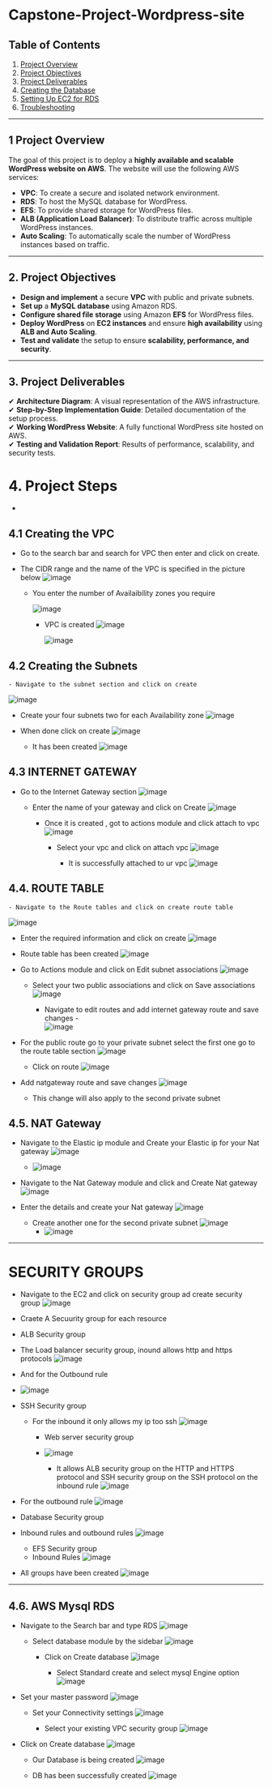 # Capstone-Project-Wordpress-site


## Table of Contents
1. [Project Overview](#project-overview)  
2. [Project Objectives](#project-objectives)  
3. [Project Deliverables](#project-deliverables)  
4. [Creating the Database](#creating-the-database)  
5. [Setting Up EC2 for RDS](#setting-up-ec2-for-rds)  
6. [Troubleshooting](#troubleshooting)  

---

## 1 Project Overview  
The goal of this project is to deploy a **highly available and scalable WordPress website on AWS**. The website will use the following AWS services:  

- **VPC**: To create a secure and isolated network environment.  
- **RDS**: To host the MySQL database for WordPress.  
- **EFS**: To provide shared storage for WordPress files.  
- **ALB (Application Load Balancer)**: To distribute traffic across multiple WordPress instances.  
- **Auto Scaling**: To automatically scale the number of WordPress instances based on traffic.  

---

## 2. Project Objectives  
- **Design and implement** a secure **VPC** with public and private subnets.  
- **Set up** a **MySQL database** using Amazon RDS.  
- **Configure shared file storage** using Amazon **EFS** for WordPress files.  
- **Deploy WordPress** on **EC2 instances** and ensure **high availability** using **ALB and Auto Scaling**.  
- **Test and validate** the setup to ensure **scalability, performance, and security**.  

---

## 3. Project Deliverables  
✔ **Architecture Diagram**: A visual representation of the AWS infrastructure.  
✔ **Step-by-Step Implementation Guide**: Detailed documentation of the setup process.  
✔ **Working WordPress Website**: A fully functional WordPress site hosted on AWS.  
✔ **Testing and Validation Report**: Results of performance, scalability, and security tests.  

# 4. Project Steps
-
## 4.1  Creating the VPC 
- Go to the search bar and search for VPC then enter and click on create.

- The CIDR range and the name of the VPC is specified in the picture below
  ![image](https://github.com/user-attachments/assets/b3cd94b1-6d55-4000-959a-9bec7cd3cf62)

  - You enter the number of Availaibility zones you require 
 
    ![image](https://github.com/user-attachments/assets/061f32ae-d784-4122-82f3-c5a8d2437198)

    - VPC is created
      ![image](https://github.com/user-attachments/assets/38407af4-51f0-4412-80b3-17a6919bddb3)

      ![image](https://github.com/user-attachments/assets/fa83ab8b-8dfe-4056-9877-e8b75be96a8e)



## 4.2  Creating the Subnets 

    - Navigate to the subnet section and click on create

![image](https://github.com/user-attachments/assets/ed7382e3-9291-4982-91d2-b0e3ee4b5e2d)

- Create your four subnets two for each Availability zone
![image](https://github.com/user-attachments/assets/58eb53a5-f060-4978-b993-8b03ee0d39b8)

- When done click on create
  ![image](https://github.com/user-attachments/assets/e398118a-142d-4e01-ad94-79dfdb4a5e77)

  - It has been created
    ![image](https://github.com/user-attachments/assets/b38e6dc2-e1e9-4c9d-bd59-51b05af484a5)


## 4.3 INTERNET GATEWAY 

- Go to the Internet Gateway section
  ![image](https://github.com/user-attachments/assets/f92e5c9e-8bd3-4c37-8362-47ed5a5d7fab)

  - Enter the name of your gateway and click on Create
    ![image](https://github.com/user-attachments/assets/62f8fa30-21c2-4556-9b0a-b690945ccb43)

    - Once it is created , got to actions module and click attach to vpc
      ![image](https://github.com/user-attachments/assets/d141571a-111b-43fd-9234-d5ec5193e260)

      - Select your vpc and click on attach vpc
        ![image](https://github.com/user-attachments/assets/60ae50ef-eb43-4042-9dfc-b3f35ebe1c6f)

        - It is successfully attached to ur vpc
          ![image](https://github.com/user-attachments/assets/13586663-1f4c-493f-b0c7-aaaf5b103a5b)

          

## 4.4.  ROUTE TABLE
    - Navigate to the Route tables and click on create route table
   ![image](https://github.com/user-attachments/assets/45a15ee2-859a-40ba-9c6d-67621d7aa021)
   
  - Enter the required information and click on create 
![image](https://github.com/user-attachments/assets/4e8177ec-9039-4708-a707-8e9e04e076ca)

- Route table has been created
  ![image](https://github.com/user-attachments/assets/0d743abb-a253-4997-bbfe-9e6785e38966)

- Go to Actions module and click on Edit subnet associations
  ![image](https://github.com/user-attachments/assets/06fc4890-6c21-45b2-8e46-286d71aa7a0e)

  - Select your two public associations and click on Save associations
    ![image](https://github.com/user-attachments/assets/f63a2875-860d-4f50-93f9-2c6170a31987)

    - Navigate to edit routes and add internet gateway route and save changes
          -  
![image](https://github.com/user-attachments/assets/86875852-a344-4e8b-a6a9-e675fbdf1836)

- For the public route go to your private subnet select the first one go to the route table section
  ![image](https://github.com/user-attachments/assets/666d21a2-d066-4ffe-a877-2d1db2d501c2)

  - Click on  route
   ![image](https://github.com/user-attachments/assets/8c694650-8623-486e-88ff-c0254ab1accc)

- Add natgateway route and save changes
  ![image](https://github.com/user-attachments/assets/559b0d32-4b02-48b0-9b3d-5cb62eee2e79)

  - This change will also apply to the second private subnet


## 4.5. NAT Gateway

- Navigate to the Elastic ip module and Create your Elastic ip for your Nat gateway
  ![image](https://github.com/user-attachments/assets/b351cedb-071b-4a10-a13a-56af0bee07c9)
  - ![image](https://github.com/user-attachments/assets/8d633eaf-5f86-4596-a58f-9d2718e81768)


- Navigate to the Nat Gateway module and click and Create Nat gateway
  ![image](https://github.com/user-attachments/assets/e3c3b5ef-4990-4e24-9d8a-d5d24fd3e7a7)

- Enter the details and create your Nat gateway
  ![image](https://github.com/user-attachments/assets/7bae9d0f-c7dd-4c2f-b3b1-2c0e33a2bd39)

  - Create another one for the second private subnet
    ![image](https://github.com/user-attachments/assets/91fc9c83-5412-4dc1-90fa-c077e058585b)
    - ![image](https://github.com/user-attachments/assets/d626d318-429e-4053-9c10-6324acdfdd29)


---
 # SECURITY GROUPS

 - Navigate to the EC2 and click on security group ad create security group
![image](https://github.com/user-attachments/assets/a481d2cc-d856-4791-b046-56bee7bff2a0)

- Craete A Secuurity group for each resource
- ALB Security group
- The Load balancer security group, inound allows http and https protocols
 ![image](https://github.com/user-attachments/assets/01c50507-9c97-45df-9d91-207037b404f0)

- And for the Outbound rule
- ![image](https://github.com/user-attachments/assets/39529be2-d1c4-4355-ba30-07e5e28c0042)

- SSH Security group
  - For the inbound it only allows my ip too ssh
    ![image](https://github.com/user-attachments/assets/f8ce2055-a523-450a-9b62-a21b7ffbb6b6)

    - Web server security group
    - 
      ![image](https://github.com/user-attachments/assets/fb1ce1cd-17de-4535-81b6-99fd1e44e4a6)

      - It allows ALB security group on the HTTP and HTTPS protocol and SSH security group on the SSH protocol on the inbound rule
      ![image](https://github.com/user-attachments/assets/b030b595-f4e0-4f36-b7a8-35438e54a947)

- For the outbound rule
  ![image](https://github.com/user-attachments/assets/3bc41218-ce3a-4965-a203-8baeb963c65d)

- Database Security group
- Inbound rules and outbound rules
  ![image](https://github.com/user-attachments/assets/daff1288-b15a-4442-971b-6c47887d4f38)

  - EFS Security group
   - Inbound Rules
    ![image](https://github.com/user-attachments/assets/b8d6c9e7-d163-423f-b7bc-359a4c74c23b)

- All groups have been created
  ![image](https://github.com/user-attachments/assets/c2d86342-c864-47ea-acfc-4072518bcb15)
 


---


  ## 4.6. AWS Mysql RDS 

  - Navigate to the Search bar and type RDS
    ![image](https://github.com/user-attachments/assets/9f2a602c-861f-4c5a-a75f-0bf42417c1bc)
    - Select database module by the sidebar
      ![image](https://github.com/user-attachments/assets/8ad568a8-5fdf-41c4-a09f-1d12f90d76ff)
      - Click on Create database
        ![image](https://github.com/user-attachments/assets/91b897ec-4e51-46f5-b126-90127abe13c9)

        - Select Standard create and select mysql Engine option
          ![image](https://github.com/user-attachments/assets/7a1cc348-b932-498f-b9d9-70551d76f3dc)
  - Set your master password
    ![image](https://github.com/user-attachments/assets/97549fd4-8e1e-4940-a3da-a51a76b40106)

    - Set your Connectivity settings
      ![image](https://github.com/user-attachments/assets/ee2d42de-6063-4b18-b427-93cac9d8eb26)


      - Select your existing VPC security group
        ![image](https://github.com/user-attachments/assets/020d218b-7236-4d52-ac39-00577f6fbffe)

 - Click on Create database
   ![image](https://github.com/user-attachments/assets/b8a1f4b2-ca8b-4d11-93ad-8193de5f82f0)

   - Our Database is being created
     ![image](https://github.com/user-attachments/assets/eb47acdf-e9ea-43fe-8053-783449af458d)

    - DB has been successfully created
     ![image](https://github.com/user-attachments/assets/c3797c89-72d2-4fdd-bd97-6293401ac4c7)































    


